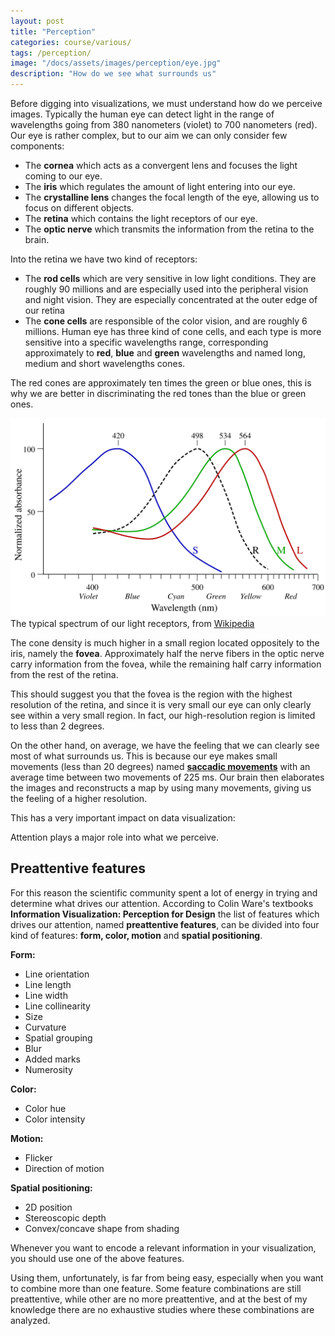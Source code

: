 ```yaml
---
layout: post
title: "Perception"
categories: course/various/
tags: /perception/
image: "/docs/assets/images/perception/eye.jpg"
description: "How do we see what surrounds us"
---
```


Before digging into visualizations, we must understand how do we perceive
images.
Typically the human eye can detect light in the range of wavelengths going
from 380 nanometers (violet) to 700 nanometers (red).
Our eye is rather complex, but to our aim we can only consider few components:
- The **cornea** which acts as a convergent lens and focuses the light coming to our eye.
- The **iris** which regulates the amount of light entering into our eye.
- The **crystalline lens** changes the focal length of the eye, allowing us to focus on different objects.
- The **retina** which contains the light receptors of our eye.
- The **optic nerve** which transmits the information from the retina to the brain.

Into the retina we have two kind of receptors:
- The **rod cells** which are very sensitive in low light conditions. They are roughly 90 millions and are especially used into the peripheral vision and night vision. They are especially concentrated at the outer edge of our retina
- The **cone cells** are responsible of the color vision, and are roughly 6 millions. Human eye has three kind of cone cells, and each type is more sensitive into a specific wavelengths range, corresponding approximately to **red**, **blue** and **green** wavelengths and named long, medium and short wavelengths cones.

The red cones are approximately ten times the green or blue ones, this is why we are better in discriminating the red tones than the blue or green ones.

![Cone absorbance](/docs/assets/images/perception/Cone-absorbance-en.svg) The typical spectrum of our light receptors, from [Wikipedia](https://en.wikipedia.org/wiki/Rod_cell)

The cone density is much higher in a small region located oppositely to the iris,
namely the **fovea**. Approximately half the nerve fibers in the optic nerve
carry information from the fovea, while the remaining half carry information
from the rest of the retina.

This should suggest you that the fovea is the region with the highest resolution
of the retina, and since it is very small our eye can only clearly see within
a very small region.
In fact, our high-resolution region is limited to less than 2 degrees.

On the other hand, on average, we have the feeling that we can clearly see most
of what surrounds us. This is because our eye makes small movements (less than 20 degrees)
named [**saccadic movements**](https://en.wikipedia.org/wiki/Saccade) with an average time between two movements of 225 ms.
Our brain then elaborates the images and reconstructs a map by using many movements,
giving us the feeling of a higher resolution.

This has a very important impact on data visualization: 

<div class="emphbox">
Attention plays  a major role into what we perceive.
</div>

## Preattentive features

For this reason the scientific community spent a lot of energy in trying and determine
what drives our attention.
According to Colin Ware's textbooks 
**Information Visualization: Perception for Design** the list of features which
drives our attention, named **preattentive features**, can be divided into
four kind of features: **form, color, motion** and **spatial positioning**.

**Form:**
- Line orientation
- Line length
- Line width
- Line collinearity
- Size
- Curvature
- Spatial grouping
- Blur
- Added marks
- Numerosity

**Color:**
- Color hue
- Color intensity

**Motion:**
- Flicker
- Direction of motion

**Spatial positioning:**
- 2D position
- Stereoscopic depth
- Convex/concave shape from shading

<div class="emphbox">
Whenever you want to encode a relevant information in your visualization,
you should use one of the above features.
</div>

Using them, unfortunately, is far from being easy, especially when
you want to combine more than one feature.
Some feature combinations are still preattentive, while other are
no more preattentive, and at the best of my knowledge there are no
exhaustive studies where these combinations are analyzed.

